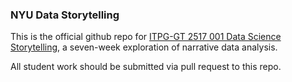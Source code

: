 ### NYU Data Storytelling

This is the official github repo for [ITPG-GT 2517 001 Data Science Storytelling](http://hmason.github.io/datastorytelling/), a seven-week exploration of narrative data analysis.

All student work should be submitted via pull request to this repo.

